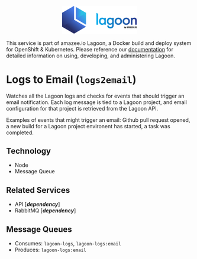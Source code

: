 <p align="center"><img
src="https://raw.githubusercontent.com/amazeeio/lagoon/master/docs/images/lagoon-logo.png"
alt="The Lagoon logo is a blue hexagon split in two pieces with an L-shaped cut"
width="40%"></p>

This service is part of amazee.io Lagoon, a Docker build and deploy system for
OpenShift & Kubernetes. Please reference our [documentation] for detailed
information on using, developing, and administering Lagoon.

# Logs to Email (`logs2email`)

Watches all the Lagoon logs and checks for events that should trigger an email
notification. Each log message is tied to a Lagoon project, and email
configuration for that project is retrieved from the Lagoon API.

Examples of events that might trigger an email: Github pull request opened, a new
build for a Lagoon project environent has started, a task was completed.

## Technology

* Node
* Message Queue

## Related Services

* API [***dependency***]
* RabbitMQ [***dependency***]

## Message Queues

* Consumes: `lagoon-logs`, `lagoon-logs:email`
* Produces: `lagoon-logs:email`

[documentation]: https://lagoon.readthedocs.io/
